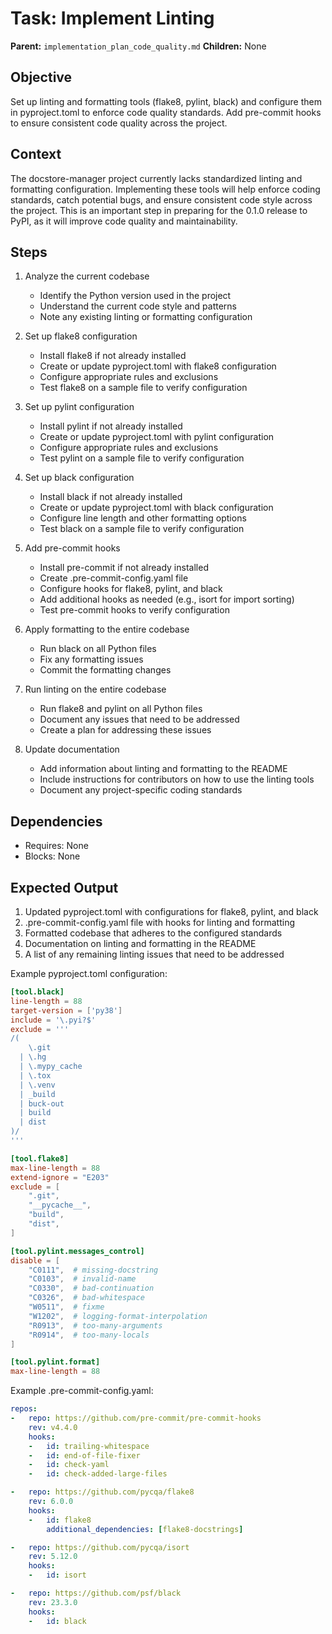 # Task: Implement Linting
**Parent:** `implementation_plan_code_quality.md`
**Children:** None

## Objective
Set up linting and formatting tools (flake8, pylint, black) and configure them in pyproject.toml to enforce code quality standards. Add pre-commit hooks to ensure consistent code quality across the project.

## Context
The docstore-manager project currently lacks standardized linting and formatting configuration. Implementing these tools will help enforce coding standards, catch potential bugs, and ensure consistent code style across the project. This is an important step in preparing for the 0.1.0 release to PyPI, as it will improve code quality and maintainability.

## Steps
1. Analyze the current codebase
   - Identify the Python version used in the project
   - Understand the current code style and patterns
   - Note any existing linting or formatting configuration

2. Set up flake8 configuration
   - Install flake8 if not already installed
   - Create or update pyproject.toml with flake8 configuration
   - Configure appropriate rules and exclusions
   - Test flake8 on a sample file to verify configuration

3. Set up pylint configuration
   - Install pylint if not already installed
   - Create or update pyproject.toml with pylint configuration
   - Configure appropriate rules and exclusions
   - Test pylint on a sample file to verify configuration

4. Set up black configuration
   - Install black if not already installed
   - Create or update pyproject.toml with black configuration
   - Configure line length and other formatting options
   - Test black on a sample file to verify configuration

5. Add pre-commit hooks
   - Install pre-commit if not already installed
   - Create .pre-commit-config.yaml file
   - Configure hooks for flake8, pylint, and black
   - Add additional hooks as needed (e.g., isort for import sorting)
   - Test pre-commit hooks to verify configuration

6. Apply formatting to the entire codebase
   - Run black on all Python files
   - Fix any formatting issues
   - Commit the formatting changes

7. Run linting on the entire codebase
   - Run flake8 and pylint on all Python files
   - Document any issues that need to be addressed
   - Create a plan for addressing these issues

8. Update documentation
   - Add information about linting and formatting to the README
   - Include instructions for contributors on how to use the linting tools
   - Document any project-specific coding standards

## Dependencies
- Requires: None
- Blocks: None

## Expected Output
1. Updated pyproject.toml with configurations for flake8, pylint, and black
2. .pre-commit-config.yaml file with hooks for linting and formatting
3. Formatted codebase that adheres to the configured standards
4. Documentation on linting and formatting in the README
5. A list of any remaining linting issues that need to be addressed

Example pyproject.toml configuration:
```toml
[tool.black]
line-length = 88
target-version = ['py38']
include = '\.pyi?$'
exclude = '''
/(
    \.git
  | \.hg
  | \.mypy_cache
  | \.tox
  | \.venv
  | _build
  | buck-out
  | build
  | dist
)/
'''

[tool.flake8]
max-line-length = 88
extend-ignore = "E203"
exclude = [
    ".git",
    "__pycache__",
    "build",
    "dist",
]

[tool.pylint.messages_control]
disable = [
    "C0111",  # missing-docstring
    "C0103",  # invalid-name
    "C0330",  # bad-continuation
    "C0326",  # bad-whitespace
    "W0511",  # fixme
    "W1202",  # logging-format-interpolation
    "R0913",  # too-many-arguments
    "R0914",  # too-many-locals
]

[tool.pylint.format]
max-line-length = 88
```

Example .pre-commit-config.yaml:
```yaml
repos:
-   repo: https://github.com/pre-commit/pre-commit-hooks
    rev: v4.4.0
    hooks:
    -   id: trailing-whitespace
    -   id: end-of-file-fixer
    -   id: check-yaml
    -   id: check-added-large-files

-   repo: https://github.com/pycqa/flake8
    rev: 6.0.0
    hooks:
    -   id: flake8
        additional_dependencies: [flake8-docstrings]

-   repo: https://github.com/pycqa/isort
    rev: 5.12.0
    hooks:
    -   id: isort

-   repo: https://github.com/psf/black
    rev: 23.3.0
    hooks:
    -   id: black
